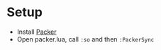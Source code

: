 # Setup
- Install [Packer](https://github.com/wbthomason/packer.nvim)
- Open packer.lua, call `:so` and then `:PackerSync`
